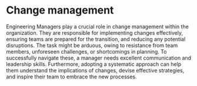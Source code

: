# Change management

Engineering Managers play a crucial role in change management within the organization. They are responsible for implementing changes effectively, ensuring teams are prepared for the transition, and reducing any potential disruptions. The task might be arduous, owing to resistance from team members, unforeseen challenges, or shortcomings in planning. To successfully navigate these, a manager needs excellent communication and leadership skills. Furthermore, adopting a systematic approach can help them understand the implications of changes, devise effective strategies, and inspire their team to embrace the new processes.